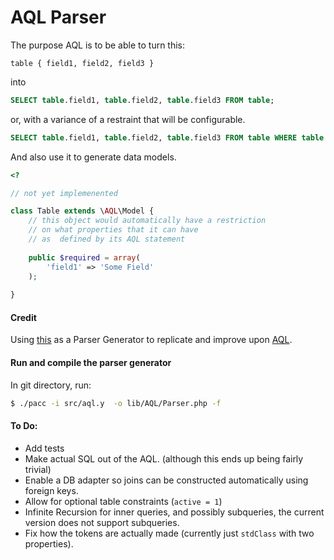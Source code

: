 # AQL Parser

The purpose AQL is to be able to turn this:

```
table { field1, field2, field3 }
```

into

```sql
SELECT table.field1, table.field2, table.field3 FROM table;
```

or, with a variance of a restraint that will be configurable.

```sql
SELECT table.field1, table.field2, table.field3 FROM table WHERE table.active = 1;
```

And also use it to generate data models.

```php
<?

// not yet implemenented

class Table extends \AQL\Model { 
    // this object would automatically have a restriction
    // on what properties that it can have 
    // as  defined by its AQL statement
    
    public $required = array(
        'field1' => 'Some Field'
    );
    
}

```

#### Credit

Using [this](https://github.com/jakubkulhan/pacc/) as a Parser Generator to replicate and improve upon [AQL](https://github.com/SkyPHP/skyphp).

#### Run and compile the parser generator

In git directory, run:

```sh
$ ./pacc -i src/aql.y  -o lib/AQL/Parser.php -f
```

#### To Do:

- Add tests
- Make actual SQL out of the AQL. (although this ends up being fairly trivial)
- Enable a DB adapter so joins can be constructed automatically using foreign keys.
- Allow for optional table constraints (`active = 1`)
- Infinite Recursion for inner queries, and possibly subqueries, the current version does not support subqueries.
- Fix how the tokens are actually made (currently just `stdClass` with two properties). 